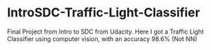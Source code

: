 # IntroSDC-Traffic-Light-Classifier
Final Project from Intro to SDC from Udacity. Here I got a Traffic Light Classifier using computer vision, with an accuracy 98.6% (Not NN)

